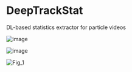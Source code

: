 # DeepTrackStat
 DL-based statistics extractor for particle videos

  ![image](https://github.com/mberghouse/DeepTrackStat/assets/55556564/24d7167e-c2c3-4932-a7f6-445e9f294800)

 ![image](https://github.com/mberghouse/DeepTrackStat/assets/55556564/6b9ae068-ca31-4ad1-b795-3204176ec993)

 ![Fig_1](https://github.com/mberghouse/DeepTrackStat/assets/55556564/56f561d2-cd4b-47fc-8df4-cbfbaa38603a)

